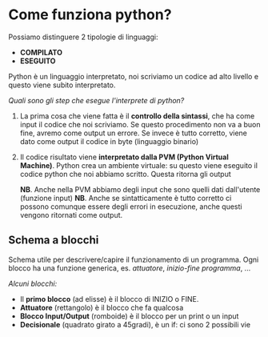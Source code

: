 # Come funziona python?
Possiamo distinguere 2 tipologie di linguaggi:
- **COMPILATO**
- **ESEGUITO**

Python è un linguaggio interpretato, noi scriviamo un codice ad alto livello e questo viene subito interpretato. 

*Quali sono gli step che esegue l'interprete di python?*
1. La prima cosa che viene fatta è il **controllo della sintassi**, che ha come input il codice che noi scriviamo. Se questo procedimento non va a buon fine, avremo come output un errore. Se invece è tutto corretto, viene dato come output il codice in byte (linguaggio binario)
2. Il codice risultato viene **interpretato dalla PVM (Python Virtual Machine)**. Python crea un ambiente virtuale: su questo viene eseguito il codice python che noi abbiamo scritto. Questa ritorna gli output

	**NB**. Anche nella PVM abbiamo degli input che sono quelli dati dall'utente (funzione input)
	**NB**. Anche se sintatticamente è tutto corretto ci possono comunque essere degli errori in esecuzione, anche questi vengono ritornati come output.

## Schema a blocchi
Schema utile per descrivere/capire il funzionamento di un programma.
Ogni blocco ha una funzione generica, es. *attuatore*, *inizio-fine programma*, ...

*Alcuni blocchi:*
- Il **primo blocco** (ad elisse) è il blocco di INIZIO o FINE.
- **Attuatore** (rettangolo) è il blocco che fa qualcosa
- **Blocco Input/Output** (romboide) è il blocco per un print o un input
- **Decisionale** (quadrato girato a 45gradi), è un if: ci sono 2 possibili vie

